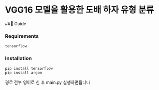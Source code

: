 # VGG16 모델을 활용한 도배 하자 유형 분류



##🔖 Guide
### Requirements
    tensorflow

    
### Installation
    pip install tensorflow
    pip install argon



경로 전부 영어로 한 후 main.py 실행하면됩니다
